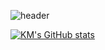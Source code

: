 ![header](https://capsule-render.vercel.app/api?type=waving&color=gradient&customColorList=0,2,2,5,30&height=350&section=header&text=kmbae&fontSize=90&capsule_render&animation=fadeIn)

[![KM's GitHub stats](https://github-readme-stats.vercel.app/api?username=kmbae1142)](https://github.com/kmbae1142/)












